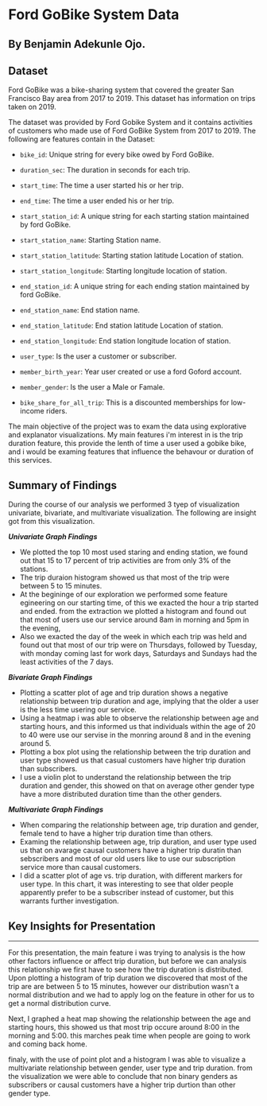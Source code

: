# Ford GoBike System Data

## By Benjamin Adekunle Ojo.


## Dataset
Ford GoBike was a bike-sharing system that covered the greater San Francisco Bay area from 2017 to 2019. This dataset has information on trips taken on 2019.

The dataset was provided by Ford Gobike System and it contains activities of customers who made use of Ford GoBike System from 2017 to 2019. The following are features contain in the Dataset:

 * `bike_id`: Unique string for every bike owed by Ford GoBike.
 
 * `duration_sec`: The duration in seconds for each trip.
 
 * `start_time`: The time a user started his or her trip.
 
 * `end_time`: The time a user ended his or her trip.
 
 * `start_station_id`: A unique string for each starting station maintained by ford GoBike.
 
 * `start_station_name`: Starting Station name.
 
 * `start_station_latitude`: Starting station latitude Location of station.
 
 * `start_station_longitude`: Starting longitude location of station.
 
 * `end_station_id`: A unique string for each ending station maintained by ford GoBike.
 
 * `end_station_name`: End station name.
 
 * `end_station_latitude`: End station latitude Location of station.
 
 * `end_station_longitude`: End station longitude location of station. 
 
 * `user_type`: Is the user a customer or subscriber. 
 
 * `member_birth_year`: Year user created or use a ford Goford account.
 
 * `member_gender`: Is the user a Male or Famale.
 
 * `bike_share_for_all_trip`: This is a discounted memberships for low-income riders. 

The main objective of the project was to exam the data using explorative and explanator visualizations. My main features i'm interest in is the trip duration feature, this provide the lenth of time a user used a gobike bike, and i would be examing features that influence the behavour or duration of this services. 



## Summary of Findings
During the course of our analysis we performed 3 tyep of visualization univariate, bivariate, and multivariate visualization. The following are insight got from this visualization. 

***Univariate Graph Findings***
 
 * We plotted the top 10 most used staring and ending station, we found out that 15 to 17 percent of trip activities are from only 3% of the stations. 
 * The trip duraion histogram showed us that most of the trip were between 5 to 15 minutes. 
 * At the begininge of our exploration we performed some feature egineering on our starting time, of this we exacted the hour a trip started and ended. from the extraction we plotted a histogram and found out that most of users use our service around 8am in morning and 5pm in the evening, 
 * Also we exacted the day of the week in which each trip was held and found out that most of our trip were on Thursdays, followed by Tuesday, with monday coming last for work days, Saturdays and Sundays had the least activities of the 7 days.
 
 
 ***Bivariate Graph Findings*** 
 
 
 * Plotting a scatter plot of age and trip duration shows a negative relationship between trip duration and age, implying that the older a user is the less time usering our service. 
 * Using a heatmap i was able to observe the relationship between age and starting hours, and this informed us that individuals within the age of 20 to 40 were use our servise in the monring around 8 and in the evening around 5. 
 * Plotting a box plot using the relationship between the trip duration and user type showed us that casual customers have higher trip duration than subscribers.
 * I use a violin plot to understand the relationship between the trip duration and gender, this showed on that on average other gender type have a more distributed duration time than the other genders. 
 
 
 ***Multivariate Graph Findings*** 
 
 
 * When comparing the relationship between age, trip duration and gender, female tend to have a higher trip duration time than others. 
 * Examing the relationship between age, trip duration, and user type used us that on avarage causal customers have a higher trip duratin than sebscribers and most of our old users like to use our subscription service more than causal customers. 
 *  I did a scatter plot of age vs. trip duration, with different markers for user type. In this chart, it was interesting to see that older people apparently prefer to be a subscriber instead of customer, but this warrants further investigation.


## Key Insights for Presentation
---
 For this presentation, the main feature i was trying to analysis is the how other factors influence or affect trip duration, but before we can analysis this relationship we first have to see how the trip duration is distributed. Upon plotting a histogram of trip duration we discovered that most of the trip are are between 5 to 15 minutes, however our distribution wasn't a normal distribution and we had to apply log on the feature in other for us to get a normal distribution curve. 
 
 Next, I graphed a heat map showing the relationship between the age and starting hours, this showed us that most trip occure around 8:00 in the morning and 5:00. this marches peak time when people are going to work and coming back home. 
 
 finaly, with the use of point plot and a histogram I was able to visualize a multivariate relationship between gender, user type and trip duration. from the visualization we were able to conclude that non binary genders as subscribers or causal customers have a higher trip durtion than other gender type. 
